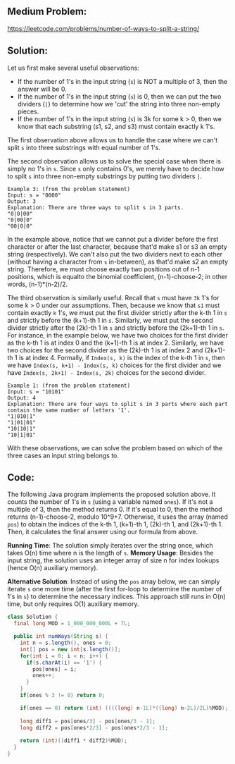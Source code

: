 
## Medium Problem: 

https://leetcode.com/problems/number-of-ways-to-split-a-string/

## Solution:

Let us first make several useful observations:
 - If the number of 1's in the input string (`s`) is NOT a multiple of 3, then the answer will be 0.
 - If the number of 1's in the input string (`s`) is 0, then we can put the two dividers (`|`) to determine how we 'cut' the string into three non-empty pieces.
 - If the number of 1's in the input string (`s`) is 3k for some k > 0, then we know that each substring (s1, s2, and s3) must contain exactly k 1's.

The first observation above allows us to handle the case where we can't split `s` into three substrings with equal number of 1's.

The second observation allows us to solve the special case when there is simply no 1's in `s`.
Since `s` only contains 0's, we merely have to decide how to split `s` into three non-empty substrings by putting two dividers `|`.
```
Example 3: (from the problem statement)
Input: s = "0000"
Output: 3
Explanation: There are three ways to split s in 3 parts.
"0|0|00"
"0|00|0"
"00|0|0"
```
In the example above, notice that we cannot put a divider before the first character or after the last character, because that'd make s1 or s3 an empty string (respectively). We can't also put the two dividers next to each other (without having a character from `s` in-between), as that'd make s2 an empty string.
Therefore, we must choose exactly two positions out of n-1 positions, which is equalto the binomial coefficient, (n-1)-choose-2; in other words, (n-1)\*(n-2)/2.

The third observation is similarly useful.
Recall that `s` must have `3k` 1's for some k > 0 under our assumptions.
Then, because we know that `s1` must contain exactly `k` 1's, 
we must put the first divider strictly after the k-th 1 in `s` and strictly before the (k+1)-th 1 in `s`.
Similarly, we must put the second divider strictly after the (2k)-th 1 in `s` and strictly before the (2k+1)-th 1 in `s`.
For instance, in the example below, we have two choices for the first divider as the k-th 1 is at index 0 and the (k+1)-th 1 is at index 2.
Similarly, we have two choices for the second divider as the (2k)-th 1 is at index 2 and (2k+1)-th 1 is at index 4.
Formally, if `Index(s, k)` is the index of the k-th 1 in `s`, 
then we have `Index(s, k+1) - Index(s, k)` choices for the first divider
and we have `Index(s, 2k+1) - Index(s, 2k)` choices for the second divider.
```
Example 1: (from the problem statement)
Input: s = "10101"
Output: 4
Explanation: There are four ways to split s in 3 parts where each part contain the same number of letters '1'.
"1|010|1"
"1|01|01"
"10|10|1"
"10|1|01"
```
With these observations, we can solve the problem based on which of the three cases an input string belongs to.

## Code:

The following Java program implements the proposed solution above.
It counts the number of 1's in `s` (using a variable named `ones`).
If it's not a multiple of 3, then the method returns 0.
If it's equal to 0, then the method returns (n-1)-choose-2, modulo 10^9+7.
Otherwise, it uses the array (named `pos`) to obtain the indices of the k-th 1, (k+1)-th 1, (2k)-th 1, and (2k+1)-th 1.
Then, it calculates the final answer using our formula from above.

**Running Time**: The solution simply iterates over the string once, which takes O(n) time where n is the length of `s`.
**Memory Usage**: Besides the input string, the solution uses an integer array of size n for index lookups (hence O(n) auxiliary memory).

**Alternative Solution**: Instead of using the `pos` array below, we can simply iterate `s` one more time (after the first for-loop to determine the number of 1's in `s`) to determine the necessary indices. This approach still runs in O(n) time, but only requires O(1) auxiliary memory.

```java
class Solution {
  final long MOD = 1_000_000_000L + 7L;

  public int numWays(String s) {
    int n = s.length(), ones = 0;
    int[] pos = new int[s.length()];
    for(int i = 0; i < n; i++) {
      if(s.charAt(i) == '1') {
        pos[ones] = i;
        ones++;
      }
    }
    if(ones % 3 != 0) return 0;

    if(ones == 0) return (int) ((((long) n-1L)*((long) n-2L)/2L)%MOD);
    
    long diff1 = pos[ones/3] - pos[ones/3 - 1];
    long diff2 = pos[ones*2/3] - pos[ones*2/3 - 1];
    
    return (int)((diff1 * diff2)%MOD);
  }
}
```

